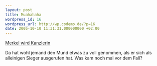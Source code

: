 ```yaml
---
layout: post
title: Muahahaha
wordpress_id: 16
wordpress_url: http://wp.codemo.de/?p=16
date: 2005-10-10 11:31:31.000000000 +02:00
---
```

[Merkel wird Kanzlerin](http://www.n-tv.com/588743.html)

Da hat wohl jemand den Mund etwas zu voll genommen, als er sich als alleinigen Sieger ausgerufen hat. Was kam noch mal vor dem Fall?
